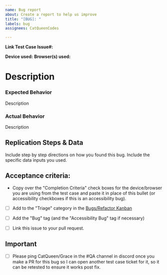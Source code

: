 ```yaml
---
name: Bug report
about: Create a report to help us improve
title: "[BUG]: "
labels: bug
assignees: CatQueenCodes

---
```


**Link Test Case Issue#:**

**Device used:**
**Browser(s) used:**

# Description

### Expected Behavior
Description

### Actual Behavior
Description

## Replication Steps & Data
Include step by step directions on how you found this bug. Include the specific data inputs you used.


## Acceptance criteria:
- Copy over the "Completion Criteria" check boxes for the device/browser you are using from the test case and paste it in place of this bullet (or accessibility checkboxes if this is an accessibility bug).
- [ ] Add to the "Triage" category in the [Bugs/Refactor Kanban](https://github.com/I3uckwheat/cards-of-carousal/projects/2)
- [ ] Add the "Bug" tag (and the "Accessibility Bug" tag if necessary)
- [ ] Link this issue to your pull request.


## Important
- [ ] Please ping CatQueen/Grace in the #QA channel in discord once you make a PR for this bug so I can open another test case ticket for it, so it can be retested to ensure it works post fix.

